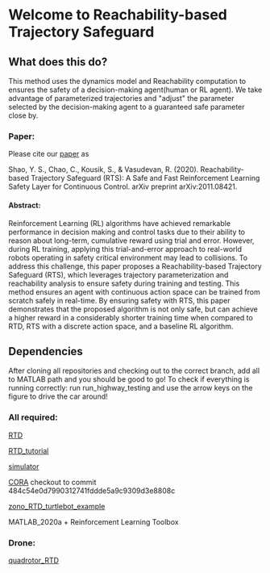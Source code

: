 # Welcome to Reachability-based Trajectory Safeguard
## What does this do?
This method uses the dynamics model and Reachability computation to ensures the safety of a decision-making agent(human or RL agent). We take advantage of parameterized trajectories and "adjust" the parameter selected by the decision-making agent to a guaranteed safe parameter close by.

### Paper:
Please cite our [paper](https://arxiv.org/abs/2011.08421) as 

Shao, Y. S., Chao, C., Kousik, S., & Vasudevan, R. (2020). Reachability-based Trajectory Safeguard (RTS): A Safe and Fast Reinforcement Learning Safety Layer for Continuous Control. arXiv preprint arXiv:2011.08421.

#### Abstract:
Reinforcement Learning (RL) algorithms have achieved remarkable performance in decision making and control tasks due to their ability to reason about long-term, cumulative reward using trial and error. However, during RL training, applying this trial-and-error approach to real-world robots operating in safety critical environment may lead to collisions. 
To address this challenge, this paper proposes a Reachability-based Trajectory Safeguard (RTS), which leverages trajectory parameterization and reachability analysis to ensure safety during training and testing.
This method ensures an agent with continuous action space can be trained from scratch safely in real-time.
By ensuring safety with RTS, this paper demonstrates that the proposed algorithm is not only safe, but can achieve a higher reward in a considerably shorter training time when compared to RTD, RTS with a discrete action space, and a baseline RL algorithm.

## Dependencies
After cloning all repositories and checking out to the correct branch, add all to MATLAB path and you should be good to go!
To check if everything is running correctly: run run_highway_testing and use the arrow keys on the figure to drive the car around!
### All required:
[RTD](https://github.com/ramvasudevan/RTD) 

[RTD_tutorial](https://github.com/skousik/RTD_tutorial) 

[simulator](https://github.com/skousik/simulator)

[CORA](https://tumcps.github.io/CORA/) checkout to commit 484c54e0d7990312741fddde5a9c9309d3e8808c

[zono_RTD_turtlebot_example](https://github.com/pdholmes/zono_RTD_turtlebot_example)

MATLAB_2020a + Reinforcement Learning Toolbox

### Drone:
[quadrotor_RTD](https://github.com/skousik/quadrotor_RTD)



